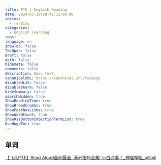 ```yaml
---
title: PTE | English Reading
date: 2024-03-20T20:42:11+08:00
series:
  - reading
categories:
  - English learning
tags:
language: en
showToc: false
TocOpen: false
draft: false
math: false
hidemeta: false
comments: false
description: Desc Text.
canonicalURL: https://canonical.url/to/page
disableHLJS: false
disableShare: false
hideSummary: false
searchHidden: true
ShowReadingTime: true
ShowBreadCrumbs: true
ShowPostNavLinks: true
ShowWordCount: true
ShowRssButtonInSectionTermList: true
UseHugoToc: true
---
```


## 单词

[【飞凡PTE】Read Aloud全网最全, 满分技巧合集! 小白必看！_哔哩哔哩_bilibili](https://www.bilibili.com/video/BV1Th41167z7/?spm_id_from=333.337.search-card.all.click&vd_source=e73763f897ab8c92fdc67c477da1e273)
